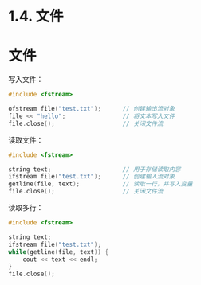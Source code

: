 # 1.4. 文件

# 文件

写入文件：

```cpp
#include <fstream>

ofstream file("test.txt");		// 创建输出流对象
file << "hello";				// 将文本写入文件
file.close();					// 关闭文件流
```

读取文件：

```cpp
#include <fstream>

string text;					// 用于存储读取内容
ifstream file("test.txt");		// 创建输入流对象
getline(file, text);			// 读取一行，并写入变量
file.close();					// 关闭文件流
```

读取多行：

```cpp
#include <fstream>

string text;
ifstream file("test.txt");
while(getline(file, text)) {
    cout << text << endl;
}
file.close();
```
